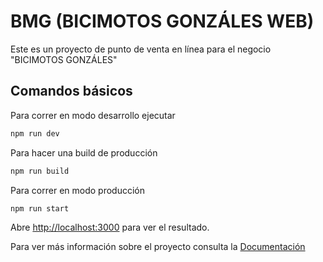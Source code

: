 # BMG (BICIMOTOS GONZÁLES WEB)

Este es un proyecto de punto de venta en línea para el negocio "BICIMOTOS GONZÁLES"

## Comandos básicos

Para correr en modo desarrollo ejecutar

```bash
npm run dev
```

Para hacer una build de producción

```bash
npm run build
```
Para correr en modo producción

```bash
npm run start
```

Abre [http://localhost:3000](http://localhost:3000) para ver el resultado.

Para ver más información sobre el proyecto consulta la [Documentación](https://github.com/DiegoSHS/bicimotos-gonzales-web/tree/main/docs)
